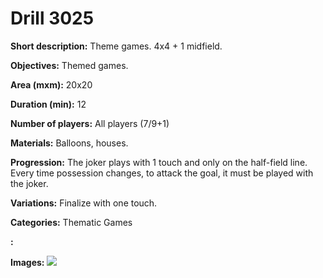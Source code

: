 # Drill 3025

**Short description:**
Theme games. 4x4 + 1 midfield.

**Objectives:**
Themed games.

**Area (mxm):**
20x20

**Duration (min):**
12

**Number of players:**
All players (7/9+1)

**Materials:**
Balloons, houses.

**Progression:**
The joker plays with 1 touch and only on the half-field line. Every time possession changes, to attack the goal, it must be played with the joker.

**Variations:**
Finalize with one touch.

**Categories:**
Thematic Games

**:**


**Images:**
![](https://www.coachingfutsal.com/\images\2c441591-d7bd-44f0-bcbf-b55c6fd7c45d_37.png)

